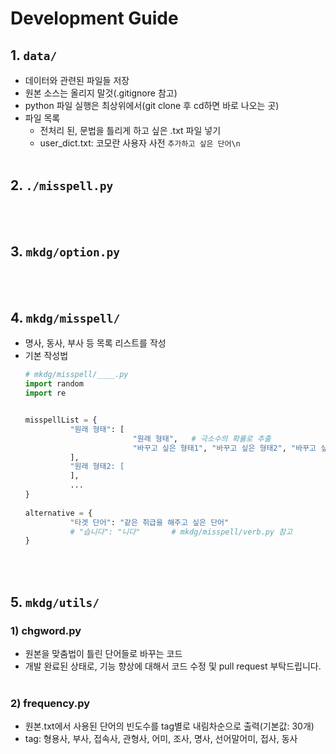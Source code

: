 # Development Guide
## 1. ```data/```
* 데이터와 관련된 파일들 저장
* 원본 소스는 올리지 말것(.gitignore 참고)
* python 파일 실행은 최상위에서(git clone 후 cd하면 바로 나오는 곳)
* 파일 목록
  * 전처리 된, 문법을 틀리게 하고 싶은 .txt 파일 넣기
  * user_dict.txt: 코모란 사용자 사전 ```추가하고 싶은 단어\n```
<br><br>
 
## 2. ```./misspell.py```
<br><br>

## 3. ```mkdg/option.py```
<br><br>

## 4. ```mkdg/misspell/```
* 명사, 동사, 부사 등 목록 리스트를 작성
* 기본 작성법
  ```python 
  # mkdg/misspell/____.py
  import random
  import re


  misspellList = {
            "원래 형태": [
                          "원래 형태",   # 극소수의 확률로 추출
                          "바꾸고 싶은 형태1", "바꾸고 싶은 형태2", "바꾸고 싶은 형태3", ...
            ],
            "원래 형태2: [
            ],
            ...
  }
    
  alternative = {
            "타겟 단어": "같은 취급을 해주고 싶은 단어"
            # "습니다": "니다"       # mkdg/misspell/verb.py 참고
  }
  ```
<br><br>

## 5. ```mkdg/utils/```
### 1) chgword.py
* 원본을 맞춤법이 틀린 단어들로 바꾸는 코드
* 개발 완료된 상태로, 기능 향상에 대해서 코드 수정 및 pull request 부탁드립니다.
<br><br>

### 2) frequency.py
* 원본.txt에서 사용된 단어의 빈도수를 tag별로 내림차순으로 출력(기본값: 30개)
* tag: 형용사, 부사, 접속사, 관형사, 어미, 조사, 명사, 선어말어미, 접사, 동사
<br><br>